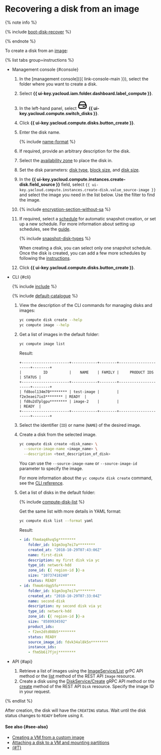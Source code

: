 # Recovering a disk from an image

{% note info %}

{% include [boot-disk-recover](../../../_includes/compute/boot-disk-recover.md) %}

{% endnote %}

To create a disk from an [image](../../concepts/image.md):

{% list tabs group=instructions %}

- Management console {#console}

   1. In the [management console]({{ link-console-main }}), select the folder where you want to create a disk.
   1. Select **{{ ui-key.yacloud.iam.folder.dashboard.label_compute }}**.
   1. In the left-hand panel, select ![image](../../../_assets/console-icons/hard-drive.svg) **{{ ui-key.yacloud.compute.switch_disks }}**.
   1. Click **{{ ui-key.yacloud.compute.disks.button_create }}**.
   1. Enter the disk name.

      {% include [name-format](../../../_includes/name-format.md) %}

   1. If required, provide an arbitrary description for the disk.
   1. Select the [availability zone](../../../overview/concepts/geo-scope.md) to place the disk in.
   1. Set the disk parameters: [disk type](../../concepts/disk.md#disks_types), [block size](../../concepts/disk.md#maximum-disk-size), and [disk size](../../concepts/disk.md#maximum-disk-size).
   1. In the **{{ ui-key.yacloud.compute.instances.create-disk.field_source }}** field, select `{{ ui-key.yacloud.compute.instances.create-disk.value_source-image }}` and select the image you need in the list below. Use the filter to find the image.

   
   1. {% include [encryption-section-without-sa](../../../_includes/compute/encryption-section-without-sa.md) %}


   1. If required, select a [schedule](../../concepts/snapshot-schedule.md) for automatic snapshot creation, or set up a new schedule. For more information about setting up schedules, see the [guide](../snapshot-control/create-schedule.md).

      {% include [snapshot-disk-types](../../../_includes/compute/snapshot-disk-types.md) %}

      When creating a disk, you can select only one snapshot schedule. Once the disk is created, you can add a few more schedules by following the [instructions](../disk-control/configure-schedule.md#add-schedule).
   1. Click **{{ ui-key.yacloud.compute.disks.button_create }}**.

- CLI {#cli}

   {% include [include](../../../_includes/cli-install.md) %}

   {% include [default-catalogue](../../../_includes/default-catalogue.md) %}

   1. View the description of the CLI commands for managing disks and images:

      ```bash
      yc compute disk create --help
      yc compute image --help
      ```

   1. Get a list of images in the default folder:

      ```bash
      yc compute image list
      ```

      Result:
      ```text
      +----------------------+------------+--------+----------------------+--------+
      |          ID          |    NAME    | FAMILY |     PRODUCT IDS      | STATUS |
      +----------------------+------------+--------+----------------------+--------+
      | fd8ool134m70******** | test-image |        | f2e3eaei7io3******** | READY  |
      | fd8u2d7plgpu******** | image-2    |        |                      | READY  |
      +----------------------+------------+--------+----------------------+--------+
      ```

   1. Select the identifier (`ID`) or name (`NAME`) of the desired image.

   1. Create a disk from the selected image.

      ```bash
      yc compute disk create <disk_name> \
        --source-image-name <image_name> \
        --description <text_description_of_disk>
      ```
      You can use the `--source-image-name` or `--source-image-id` parameter to specify the image.

      For more information about the `yc compute disk create` command, see the [CLI reference](../../../cli/cli-ref/managed-services/compute/disk/create.md).

   1. Get a list of disks in the default folder:

      {% include [compute-disk-list](../../../_includes/compute/disk-list.md) %}

      Get the same list with more details in YAML format:

      ```bash
      yc compute disk list --format yaml
      ```

      Result:
      ```yaml
      - id: fhm4aq4hvq5g********
          folder_id: b1gm3og7ei7a********
          created_at: "2018-10-29T07:43:06Z"
          name: first-disk
          description: my first disk via yc
          type_id: network-hdd
          zone_id: {{ region-id }}-a
          size: "10737418240"
          status: READY
      - id: fhmo6rdqg5fo********
          folder_id: b1gm3og7ei7a********
          created_at: "2018-10-29T07:33:04Z"
          name: second-disk
          description: my second disk via yc
          type_id: network-hdd
          zone_id: {{ region-id }}-a
          size: "8589934592"
          product_ids:
          - f2en2dtd08b5********
          status: READY
          source_image_id: fdvk34al8k5n********
          instance_ids:
          - fhm5b617fjnj********
      ```

- API {#api}

   1. Retrieve a list of images using the [ImageService/List](../../api-ref/grpc/image_service.md#List) grPC API method or the [list](../../api-ref/Image/list.md) method of the REST API `Image` resource.
   1. Create a disk using the [DiskService/Create](../../api-ref/grpc/disk_service.md#Create) gRPC API method or the [create](../../api-ref/Disk/create.md) method of the REST API `Disk` resource. Specify the image ID in your request.

{% endlist %}

After creation, the disk will have the `CREATING` status. Wait until the disk status changes to `READY` before using it.

#### See also {#see-also}

* [Creating a VM from a custom image](../vm-create/create-from-user-image.md)
* [Attaching a disk to a VM and mounting partitions](../vm-control/vm-attach-disk.md)
* [{#T}](../../../backup/concepts/index.md)
